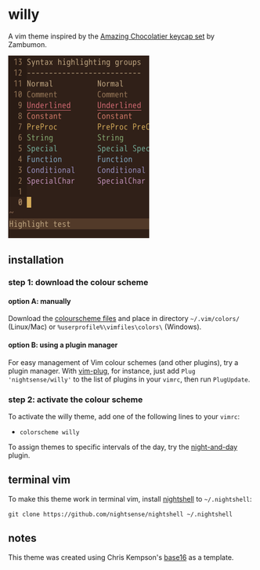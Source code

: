 # willy

A vim theme inspired by the [Amazing Chocolatier keycap set](http://zambumon.github.io/) by Zambumon.

<img src="img/screenshot-willy.png" alt="screenshot of the willy vim theme" width="288" />

## installation

### step 1: download the colour scheme

#### option A: manually

Download the [colourscheme files](https://github.com/nightsense/willy/tree/master/colors) and place in directory `~/.vim/colors/` (Linux/Mac) or `%userprofile%\vimfiles\colors\` (Windows).

#### option B: using a plugin manager

For easy management of Vim colour schemes (and other plugins), try a plugin manager. With [vim-plug](https://github.com/junegunn/vim-plug), for instance, just add `Plug 'nightsense/willy'` to the list of plugins in your `vimrc`, then run `PlugUpdate`.

### step 2: activate the colour scheme

To activate the willy theme, add one of the following lines to your `vimrc`:

- `colorscheme willy`

To assign themes to specific intervals of the day, try the [night-and-day](https://github.com/nightsense/night-and-day) plugin.

## terminal vim

To make this theme work in terminal vim, install [nightshell](https://github.com/nightsense/nightshell) to `~/.nightshell`:

```
git clone https://github.com/nightsense/nightshell ~/.nightshell
```

## notes

This theme was created using Chris Kempson's [base16](https://github.com/chriskempson/base16-vim) as a template.

